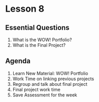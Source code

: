 # Lesson 8

## Essential Questions

1. What is the WOW! Portfolio?
2. What is the Final Project?

## Agenda

1. Learn New Material: WOW! Portfolio
2. Work Time on linking previous projects
3. Regroup and talk about final project
4. Final project work time
5. Save Assessment for the week

